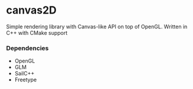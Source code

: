 # canvas2D

 Simple rendering library with Canvas-like API on top of OpenGL.
 Written in C++ with CMake support

### Dependencies

  - OpenGL
  - GLM
  - SailC++
  - Freetype
